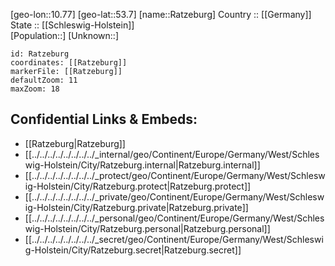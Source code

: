﻿---
location: [53.7,10.77] 
mapzoom: [7,12] 
mapmarker: city 
type: City
tags:
- geo/City


SpocWebEntityId: 33649
isDeleted: false
confidential: public

---
[geo-lon::10.77] 
[geo-lat::53.7] 
[name::Ratzeburg] 
Country :: [[Germany]]  
State :: [[Schleswig-Holstein]]  
[Population::] 
[Unknown::] 


```leaflet
id: Ratzeburg
coordinates: [[Ratzeburg]] 
markerFile: [[Ratzeburg]] 
defaultZoom: 11 
maxZoom: 18
```


## Confidential Links & Embeds: 
- [[Ratzeburg|Ratzeburg]]  
- [[../../../../../../../../_internal/geo/Continent/Europe/Germany/West/Schleswig-Holstein/City/Ratzeburg.internal|Ratzeburg.internal]] 
- [[../../../../../../../../_protect/geo/Continent/Europe/Germany/West/Schleswig-Holstein/City/Ratzeburg.protect|Ratzeburg.protect]] 
- [[../../../../../../../../_private/geo/Continent/Europe/Germany/West/Schleswig-Holstein/City/Ratzeburg.private|Ratzeburg.private]] 
- [[../../../../../../../../_personal/geo/Continent/Europe/Germany/West/Schleswig-Holstein/City/Ratzeburg.personal|Ratzeburg.personal]] 
- [[../../../../../../../../_secret/geo/Continent/Europe/Germany/West/Schleswig-Holstein/City/Ratzeburg.secret|Ratzeburg.secret]] 
